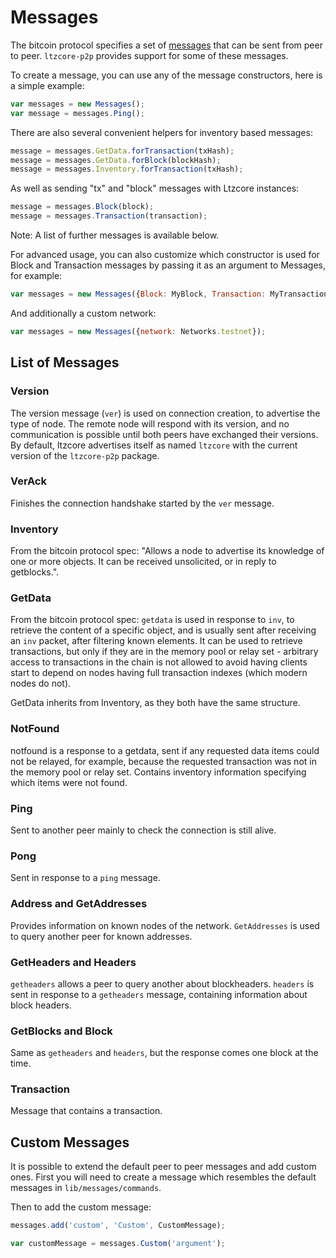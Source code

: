 # Messages

The bitcoin protocol specifies a set of [messages](https://en.bitcoin.it/wiki/Protocol_specification) that can be sent from peer to peer. `ltzcore-p2p` provides support for some of these messages.

To create a message, you can use any of the message constructors, here is a simple example:

```javascript
var messages = new Messages();
var message = messages.Ping();
```

There are also several convenient helpers for inventory based messages:

```javascript
message = messages.GetData.forTransaction(txHash);
message = messages.GetData.forBlock(blockHash);
message = messages.Inventory.forTransaction(txHash);
```

As well as sending "tx" and "block" messages with Ltzcore instances:

```javascript
message = messages.Block(block);
message = messages.Transaction(transaction);
```

Note: A list of further messages is available below.

For advanced usage, you can also customize which constructor is used for Block and Transaction messages by passing it as an argument to Messages, for example:

```javascript
var messages = new Messages({Block: MyBlock, Transaction: MyTransaction});
```

And additionally a custom network:

```javascript
var messages = new Messages({network: Networks.testnet});
```

## List of Messages

### Version

The version message (`ver`) is used on connection creation, to advertise the type of node. The remote node will respond with its version, and no communication is possible until both peers have exchanged their versions. By default, ltzcore advertises itself as named `ltzcore` with the current version of the `ltzcore-p2p` package.

### VerAck

Finishes the connection handshake started by the `ver` message.

### Inventory

From the bitcoin protocol spec: "Allows a node to advertise its knowledge of one or more objects. It can be received unsolicited, or in reply to getblocks.".

### GetData

From the bitcoin protocol spec: `getdata` is used in response to `inv`, to retrieve the content of a specific object, and is usually sent after receiving an `inv` packet, after filtering known elements. It can be used to retrieve transactions, but only if they are in the memory pool or relay set - arbitrary access to transactions in the chain is not allowed to avoid having clients start to depend on nodes having full transaction indexes (which modern nodes do not).

GetData inherits from Inventory, as they both have the same structure.

### NotFound

notfound is a response to a getdata, sent if any requested data items could not be relayed, for example, because the requested transaction was not in the memory pool or relay set. Contains inventory information specifying which items were not found.

### Ping

Sent to another peer mainly to check the connection is still alive.

### Pong

Sent in response to a `ping` message.

### Address and GetAddresses

Provides information on known nodes of the network. `GetAddresses` is used to query another peer for known addresses.

### GetHeaders and Headers

`getheaders` allows a peer to query another about blockheaders. `headers` is sent in response to a `getheaders` message, containing information about block headers.

### GetBlocks and Block

Same as `getheaders` and `headers`, but the response comes one block at the time.

### Transaction

Message that contains a transaction.

## Custom Messages

It is possible to extend the default peer to peer messages and add custom ones. First you will need to create a message which resembles the default messages in `lib/messages/commands`.

Then to add the custom message:

```javascript
messages.add('custom', 'Custom', CustomMessage);

var customMessage = messages.Custom('argument');
```
